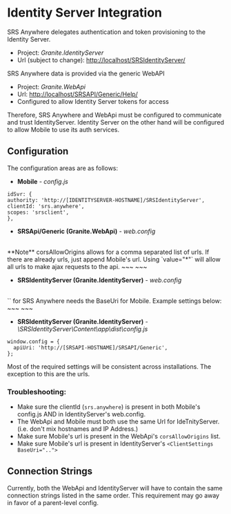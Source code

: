# Identity Server Integration

SRS Anywhere delegates authentication and token provisioning to the Identity Server.
- Project:  *Granite.IdentityServer*
- Url (subject to change): [http://localhost/SRSIdentityServer/](http://localhost/SRSIdentityServer/)

SRS Anywhere data is provided via the generic WebAPI
- Project: *Granite.WebApi*
- Url: [http://localhost/SRSAPI/Generic/Help/](http://localhost/SRSAPI/Generic/Help/)
- Configured to allow Identity Server tokens for access

Therefore, SRS Anywhere and WebApi must be configured to communicate and trust IdentityServer.
Identity Server on the other hand will be configured to allow Mobile to use its auth services.

## Configuration
The configuration areas are as follows:

- **Mobile** - *config.js*
~~~
idSvr: {
authority: 'http://[IDENTITYSERVER-HOSTNAME]/SRSIdentityServer',
clientId: 'srs.anywhere',
scopes: 'srsclient',
},
~~~

- **SRSApi/Generic (Granite.WebApi)** - *web.config*
<br>
**Note** corsAllowOrigins allows for a comma separated list of urls.  If there are already urls, just append Mobile's url.
  Using  `value="*"` will allow all urls to make ajax requests to the api.
~~~
<add key="owin:AutomaticAppStartup" value="true" />
<add key="identityServerUrl" value="http://[IDENTITYSERVER-HOSTNAME]/SRSIdentityServer"></add>
<add key="corsAllowOrigins" value="http://[Mobile-HOSTNAME]/SRSUI/Mobile"></add>
~~~

- **SRSIdentityServer (Granite.IdentityServer)** - *web.config*
<br>
`<ClientSettings>` for SRS Anywhere needs the BaseUri for Mobile.
Example settings below:
~~~
<ClientSettings Name="SRS Anywhere" ClientId="srs.anywhere"..
                ....
                AccessTokenLifetime="1200" IdentityTokenLifetime="1200"
                BaseUri="http://[Mobile-HOSTNAME]"
                RedirectUris="/SRSUI/Mobile/login, /SRSUI/Mobile/silent_renew"
                PostLogoutRedirectUris="/SRSUI/Mobile/">
</ClientSettings>
~~~

- **SRSIdentityServer (Granite.IdentityServer)** - *\SRSIdentityServer\Content\app\dist\config.js*
~~~
window.config = {
  apiUri: 'http://[SRSAPI-HOSTNAME]/SRSAPI/Generic',
};
~~~

Most of the required settings will be consistent across installations.  The exception to this are the urls.

### Troubleshooting:

- Make sure the clientId (`srs.anywhere`) is present in both Mobile's config.js
AND in IdentityServer's web.config.
- The WebApi and Mobile must both use the same Url for IdeTnityServer.  (i.e. don't mix hostnames and IP Address.)
- Make sure Mobile's url is present in the WebApi's `corsAllowOrigins` list.
- Make sure Mobile's url is present in IdentityServer's `<ClientSettings BaseUri="..">`

## Connection Strings
Currently, both the WebApi and IdentityServer will have to contain the same connection strings listed in the same order.
This requirement may go away in favor of a parent-level config.


